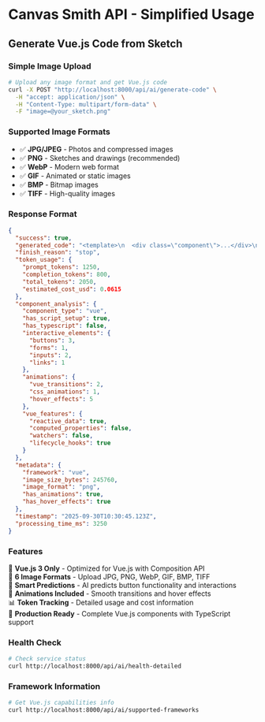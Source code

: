 # Canvas Smith API - Simplified Usage

## Generate Vue.js Code from Sketch

### Simple Image Upload

```bash
# Upload any image format and get Vue.js code
curl -X POST "http://localhost:8000/api/ai/generate-code" \
  -H "accept: application/json" \
  -H "Content-Type: multipart/form-data" \
  -F "image=@your_sketch.png"
```

### Supported Image Formats

- ✅ **JPG/JPEG** - Photos and compressed images
- ✅ **PNG** - Sketches and drawings (recommended)
- ✅ **WebP** - Modern web format
- ✅ **GIF** - Animated or static images
- ✅ **BMP** - Bitmap images
- ✅ **TIFF** - High-quality images

### Response Format

```json
{
  "success": true,
  "generated_code": "<template>\n  <div class=\"component\">...</div>\n</template>\n\n<script setup>...</script>\n\n<style scoped>...</style>",
  "finish_reason": "stop",
  "token_usage": {
    "prompt_tokens": 1250,
    "completion_tokens": 800,
    "total_tokens": 2050,
    "estimated_cost_usd": 0.0615
  },
  "component_analysis": {
    "component_type": "vue",
    "has_script_setup": true,
    "has_typescript": false,
    "interactive_elements": {
      "buttons": 3,
      "forms": 1,
      "inputs": 2,
      "links": 1
    },
    "animations": {
      "vue_transitions": 2,
      "css_animations": 1,
      "hover_effects": 5
    },
    "vue_features": {
      "reactive_data": true,
      "computed_properties": false,
      "watchers": false,
      "lifecycle_hooks": true
    }
  },
  "metadata": {
    "framework": "vue",
    "image_size_bytes": 245760,
    "image_format": "png",
    "has_animations": true,
    "has_hover_effects": true
  },
  "timestamp": "2025-09-30T10:30:45.123Z",
  "processing_time_ms": 3250
}
```

### Features

🎯 **Vue.js 3 Only** - Optimized for Vue.js with Composition API  
📸 **6 Image Formats** - Upload JPG, PNG, WebP, GIF, BMP, TIFF  
🧠 **Smart Predictions** - AI predicts button functionality and interactions  
🎨 **Animations Included** - Smooth transitions and hover effects  
📊 **Token Tracking** - Detailed usage and cost information  
🚀 **Production Ready** - Complete Vue.js components with TypeScript support

### Health Check

```bash
# Check service status
curl http://localhost:8000/api/ai/health-detailed
```

### Framework Information

```bash
# Get Vue.js capabilities info
curl http://localhost:8000/api/ai/supported-frameworks
```
